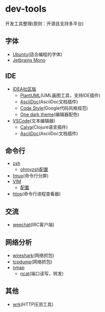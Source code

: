 # dev-tools

开发工具整理(原则：开源且支持多平台)

## 字体

- [Ubuntu](https://design.ubuntu.com/font/)(适合编程的字体)
- [Jetbrains Mono](https://www.jetbrains.com/lp/mono/)
  
## IDE

- [IDEA社区版](https://www.jetbrains.com/idea/download)
  - [PlantUML](https://plantuml.com/zh/download)(UML画图工具，支持IDE插件)
  - [AsciiDoc](https://plugins.jetbrains.com/plugin/7391-asciidoc)(AsciiDoc文档插件)
  - [Code Style](https://github.com/google/styleguide.git)(Google代码风格规范)
  - [One dark theme](https://plugins.jetbrains.com/plugin/11938-one-dark-theme)(编辑器配色)
- [VSCode](https://code.visualstudio.com/)(文本编辑器)
  - [Calva](https://calva.io/ )(Clojure语言插件)
  - [AsciiDoc](https://asciidoc.org/)(AsciiDoc文档插件)

  
## 命令行

- [zsh](https://www.zsh.org/)
  - [ohmyzsh配置](https://github.com/ohmyzsh/ohmyzsh)
- [tmux](https://github.com/tmux/tmux/wiki)(命令行分屏)
- [VIM](https://www.vim.org/)
  - [配置](https://github.com/xiebiao/vimer)
- [htop](https://htop.dev/)(命令行进程查看器)
  
## 交流

- [weechat](https://weechat.org/)(IRC客户端)

## 网络分析

- [wireshark](https://www.wireshark.org/#download)(网络抓包)
- [tcpdump](https://www.tcpdump.org/manpages/tcpdump.1.html)(网络抓包)
- [nmap](http://nmap.org)
  - [ncat](https://nmap.org/ncat/guide/index.html)(端口读写，转发)

## 其他

- [wrk](https://github.com/wg/wrk)(HTTP压测工具)
